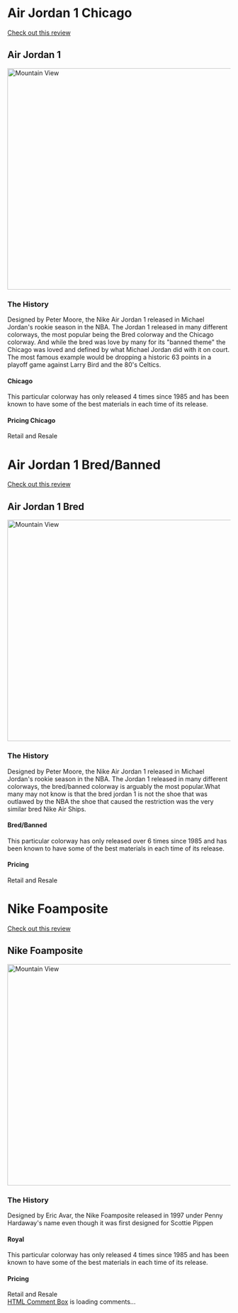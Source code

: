 <!--The page should be index.html not index.md. this is why some of your coding is showing on your site. Also you need to turn your site into a website. See comments on renaming a file-->

<!DOCTYPE html>
<html>
<head>
	<title>Nike Air Jordan Chicago 1</title>
</head>
<!--I don't see a cascading stytle sheet associated with your page. this is why your images are so large and you don't have control over the placement of your content.--> 
<body>

<h1>Air Jordan 1 Chicago</h1>
<p><a href="https://www.youtube.com/watch?v=W_NbiIZAmRw">Check out this review</a>
</p>

<h2>Air Jordan 1</h2>
<p><img src=https://i.ytimg.com/vi/L68dinkqwX4/maxresdefault.jpg alt="Mountain View" style="width:700px;height:500px;">
<!--Missing closing paragraph tag-->
</body>
<!--body tag applied to early, this tag closes before you end the page-->

<h3>The History</h3>
<p>Designed by Peter Moore, the Nike Air Jordan 1 released in Michael Jordan's rookie season in the NBA. The Jordan 1 released in many different colorways, the most popular being the Bred colorway and the Chicago colorway. And while the bred was love by many for its "banned theme" the Chicago was loved and defined by what Michael Jordan did with it on court. The most famous example would be dropping a historic 63 points in a playoff game against Larry Bird and the 80's Celtics.</p>

<h4>Chicago</h4>
This particular colorway has only released 4 times since 1985 and has been known to have some of the best materials in each time of its release.

<h4>Pricing Chicago</h4>
Retail and Resale
<!--line 24, 27, 43, 46, 66, 69 just floating in the air. No tags. You are missing closing tags on your videos-->
<h1>Air Jordan 1 Bred/Banned</h1>
<p><a href="https://www.youtube.com/watch?v=TAtpQjcZux8">Check out this review</a>
</p>

<h2>Air Jordan 1 Bred</h2>
<p><img src=http://sneakhunt.me/media/wysiwyg/Air_Jordan_1_Bred.jpg alt="Mountain View" style="width:700px;height:500px;">

</body>
<!-- Delete upper body tag-->

<h3>The History</h3>
<p>Designed by Peter Moore, the Nike Air Jordan 1 released in Michael Jordan's rookie season in the NBA. The Jordan 1 released in many different colorways, the bred/banned colorway is arguably the most popular.What many may not know is that the bred jordan 1 is not the shoe that was outlawed by the NBA the shoe that caused the restriction was the very similar bred Nike Air Ships. </p>

<h4>Bred/Banned</h4>
This particular colorway has only released over 6 times since 1985 and has been known to have some of the best materials in each time of its release.

<h4>Pricing</h4>
Retail and Resale





<h1>Nike Foamposite</h1>
<p><a href="https://www.youtube.com/watch?v=W_NbiIZAmRw">Check out this review</a>
</p>

<h2>Nike Foamposite</h2>
<p><img src=http://sneakerbardetroit.com/wp-content/uploads/2016/10/nike-foamposite-one-xx-dark-neon-royal-3.jpg alt="Mountain View" style="width:700px;height:500px;">

</body>


<h3>The History</h3>
<p>Designed by Eric Avar, the Nike Foamposite released in 1997 under Penny Hardaway's name even though it was first designed for Scottie Pippen</p>

<h4>Royal</h4>
This particular colorway has only released 4 times since 1985 and has been known to have some of the best materials in each time of its release.

<h4>Pricing</h4>
Retail and Resale

<!-- begin wwww.htmlcommentbox.com -->
 <div id="HCB_comment_box"><a href="http://www.htmlcommentbox.com">HTML Comment Box</a> is loading comments...</div>
 <link rel="stylesheet" type="text/css" href="//www.htmlcommentbox.com/static/skins/bootstrap/twitter-bootstrap.css?v=0" />
 <script type="text/javascript" id="hcb"> /*<!--*/ if(!window.hcb_user){hcb_user={};} (function(){var s=document.createElement("script"), l=hcb_user.PAGE || (""+window.location).replace(/'/g,"%27"), h="//www.htmlcommentbox.com";s.setAttribute("type","text/javascript");s.setAttribute("src", h+"/jread?page="+encodeURIComponent(l).replace("+","%2B")+"&mod=%241%24wq1rdBcg%24HH4WlUTC4CWhcQEY4j3ty%2F"+"&opts=16862&num=10&ts=1493431042099");if (typeof s!="undefined") document.getElementsByTagName("head")[0].appendChild(s);})(); /*-->*/ </script>
<!-- end www.htmlcommentbox.com -->


</body>
</html>
